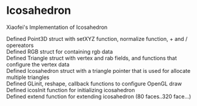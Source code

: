 # Icosahedron
Xiaofei's Implementation of Icosahedron

Defined Point3D struct with setXYZ function, normalize function, + and / opereators<br/>
Defined RGB struct for containing rgb data<br/>
Defined Triangle struct with vertex and rab fields, and functions that configure the vertex data<br/>
Defined Icosahedron struct with a triangle pointer that is used for allocate multiple triangles<br/>
Defined GLinit, reshape, callback functions to configure OpenGL draw<br/>
Defined icosInit function for initializing icosahedron<br/>
Defined extend function for extending icosahedron (80 faces..320 face...)<br/>
